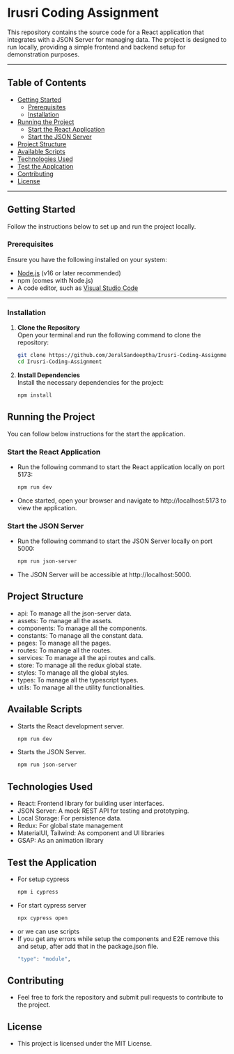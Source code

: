# Irusri Coding Assignment

This repository contains the source code for a React application that integrates with a JSON Server for managing data. The project is designed to run locally, providing a simple frontend and backend setup for demonstration purposes.

---

## Table of Contents

- [Getting Started](#getting-started)
  - [Prerequisites](#prerequisites)
  - [Installation](#installation)
- [Running the Project](#running-the-project)
  - [Start the React Application](#start-the-react-application)
  - [Start the JSON Server](#start-the-json-server)
- [Project Structure](#project-structure)
- [Available Scripts](#available-scripts)
- [Technologies Used](#technologies-used)
- [Test the Applcation](#testing)
- [Contributing](#contributing)
- [License](#license)

---

## Getting Started

Follow the instructions below to set up and run the project locally.

### Prerequisites

Ensure you have the following installed on your system:

- [Node.js](https://nodejs.org/) (v16 or later recommended)
- npm (comes with Node.js)
- A code editor, such as [Visual Studio Code](https://code.visualstudio.com/)

---

### Installation

1. **Clone the Repository**  
   Open your terminal and run the following command to clone the repository:
   ```bash
   git clone https://github.com/JeralSandeeptha/Irusri-Coding-Assignment.git
   cd Irusri-Coding-Assignment

2. **Install Dependencies**  
   Install the necessary dependencies for the project:
   ```bash
   npm install

## Running the Project

You can follow below instructions for the start the application.

### Start the React Application

- Run the following command to start the React application locally on port 5173:

  ```bash
  npm run dev

- Once started, open your browser and navigate to http://localhost:5173 to view the application.

### Start the JSON Server

- Run the following command to start the JSON Server locally on port 5000:

  ```bash
  npm run json-server

- The JSON Server will be accessible at http://localhost:5000.

## Project Structure

- api: To manage all the json-server data.
- assets: To manage all the assets.
- components: To manage all the components.
- constants: To manage all the constant data.
- pages: To manage all the pages.
- routes: To manage all the routes.
- services: To manage all the api routes and calls.
- store: To manage all the redux global state.
- styles: To manage all the global styles.
- types: To manage all the typescript types.
- utils: To manage all the utility functionalities.

## Available Scripts

- Starts the React development server.
  ```bash
  npm run dev
- Starts the JSON Server.
  ```bash
  npm run json-server

## Technologies Used

- React: Frontend library for building user interfaces.
- JSON Server: A mock REST API for testing and prototyping.
- Local Storage: For persistence data. 
- Redux: For global state management 
- MaterialUI, Tailwind: As component and UI libraries
- GSAP: As an animation library

## Test the Application

- For setup cypress
  ```bash
  npm i cypress
- For start cypress server
  ```bash
  npx cypress open
- or we can use scripts 
- If you get any errors while setup the components and E2E remove this and setup, after add that in the package.json file.
  ```bash
  "type": "module",

## Contributing

- Feel free to fork the repository and submit pull requests to contribute to the project.

## License

- This project is licensed under the MIT License.
